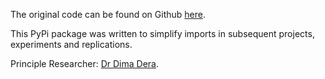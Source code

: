 The original code can be found on Github [here](https://github.com/dimahdera/PremiUm-CNN-CIFAR10-Tensorflow-2.x/tree/main).

This PyPi package was written to simplify imports in subsequent projects, experiments and replications. 

Principle Researcher: [Dr Dima Dera](https://www.linkedin.com/in/dimah-dera-925aa532/).